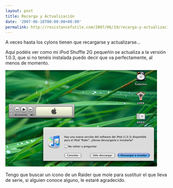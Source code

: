 ```yaml
---
layout: post
title: Recarga y Actualización
date: '2007-06-18T00:00:00+00:00'
permalink: http://resistancefutile.com/2007/06/19/recarga-y-actualizacion/
---
```

A veces hasta los cylons tienen que recargarse y actualizarse...

Aquí podéis ver como mi iPod Shuffle 2G pequeñín se actualiza a la versión 1.0.3, que si no tenéis instalada puedo decir que va perfectamente, al menos de momento.

<img class="centro_borde" src='/assets/zz2585bdfa.jpg' alt='iPod shuffle actualizándose' />

Tengo que buscar un icono de un Raider que mole para sustituir el que lleva de serie, si alguien conoce alguno, le estaré agradecido.
